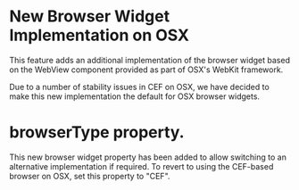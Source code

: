 # New Browser Widget Implementation on OSX

This feature adds an additional implementation of the browser widget
based on the WebView component provided as part of OSX's WebKit
framework.

Due to a number of stability issues in CEF on OSX, we have decided to
make this new implementation the default for OSX browser widgets.

# **browserType** property.

This new browser widget property has been added to allow switching to
an alternative implementation if required. To revert to using the
CEF-based browser on OSX, set this property to "CEF".
